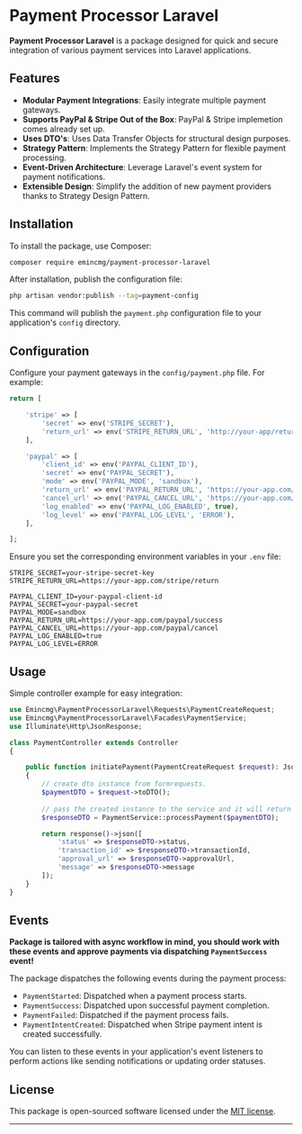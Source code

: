 # Payment Processor Laravel

**Payment Processor Laravel** is a package designed for quick and secure integration of various payment services into Laravel applications.

## Features

- **Modular Payment Integrations**: Easily integrate multiple payment gateways.
- **Supports PayPal & Stripe Out of the Box**: PayPal & Stripe implemetion comes already set up.
- **Uses DTO's**: Uses Data Transfer Objects for structural design purposes.
- **Strategy Pattern**: Implements the Strategy Pattern for flexible payment processing.
- **Event-Driven Architecture**: Leverage Laravel's event system for payment notifications.
- **Extensible Design**: Simplify the addition of new payment providers thanks to Strategy Design Pattern.

## Installation

To install the package, use Composer:

```bash
composer require emincmg/payment-processor-laravel
```

After installation, publish the configuration file:

```bash
php artisan vendor:publish --tag=payment-config
```

This command will publish the `payment.php` configuration file to your application's `config` directory.

## Configuration

Configure your payment gateways in the `config/payment.php` file. For example:

```php
return [

    'stripe' => [
        'secret' => env('STRIPE_SECRET'),
        'return_url' => env('STRIPE_RETURN_URL', 'http://your-app/return-url'),
    ],

    'paypal' => [
        'client_id' => env('PAYPAL_CLIENT_ID'),
        'secret' => env('PAYPAL_SECRET'),
        'mode' => env('PAYPAL_MODE', 'sandbox'),
        'return_url' => env('PAYPAL_RETURN_URL', 'https://your-app.com/payment/success'),
        'cancel_url' => env('PAYPAL_CANCEL_URL', 'https://your-app.com/payment/cancel'),
        'log_enabled' => env('PAYPAL_LOG_ENABLED', true),
        'log_level' => env('PAYPAL_LOG_LEVEL', 'ERROR'),
    ],

];
```

Ensure you set the corresponding environment variables in your `.env` file:

```env
STRIPE_SECRET=your-stripe-secret-key
STRIPE_RETURN_URL=https://your-app.com/stripe/return

PAYPAL_CLIENT_ID=your-paypal-client-id
PAYPAL_SECRET=your-paypal-secret
PAYPAL_MODE=sandbox
PAYPAL_RETURN_URL=https://your-app.com/paypal/success
PAYPAL_CANCEL_URL=https://your-app.com/paypal/cancel
PAYPAL_LOG_ENABLED=true
PAYPAL_LOG_LEVEL=ERROR
```

## Usage

Simple controller example for easy integration:

```php
use Emincmg\PaymentProcessorLaravel\Requests\PaymentCreateRequest;
use Emincmg\PaymentProcessorLaravel\Facades\PaymentService;
use Illuminate\Http\JsonResponse;

class PaymentController extends Controller
{

    public function initiatePayment(PaymentCreateRequest $request): JsonResponse
    {
        // create dto instance from formrequests.
        $paymentDTO = $request->toDTO();
        
        // pass the created instance to the service and it will return the response dto
        $responseDTO = PaymentService::processPayment($paymentDTO);

        return response()->json([
            'status' => $responseDTO->status,
            'transaction_id' => $responseDTO->transactionId,
            'approval_url' => $responseDTO->approvalUrl,
            'message' => $responseDTO->message
        ]);
    }
}

```

## Events

**Package is tailored with async workflow in mind, you should work with these events and approve payments via dispatching `PaymentSuccess` event!**


The package dispatches the following events during the payment process:

- `PaymentStarted`: Dispatched when a payment process starts.
- `PaymentSuccess`: Dispatched upon successful payment completion.
- `PaymentFailed`: Dispatched if the payment process fails.
- `PaymentIntentCreated`: Dispatched when Stripe payment intent is created successfully.

You can listen to these events in your application's event listeners to perform actions like sending notifications or updating order statuses.
## License

This package is open-sourced software licensed under the [MIT license](LICENSE).

---

